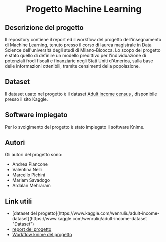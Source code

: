 ﻿<h1 align="center">
  <br>
 Progetto Machine Learning
  <br>
</h1>

## Descrizione del progetto

Il repository contiene il report ed il workflow del progetto dell'insegnamento di Machine Learning, tenuto presso il corso di laurea magistrale in Data Science dell'università degli studi di Milano-Bicocca.
Lo scopo del progetto è stato quello di definire un modello predittivo per l'individuazione di potenziali frodi fiscali e finanziarie negli Stati Uniti d'America, sulla base delle informazioni ottenibili, tramite censimenti della popolazione. 

## Dataset
Il dataset usato nel progetto è il dataset <a href="[https://www.kaggle.com/wenruliu/adult-income-dataset](https://www.kaggle.com/wenruliu/adult-income-dataset)"> Adult income census </a>, disponibile presso il sito Kaggle.

## Software impiegato
Per lo svolgimento del progetto è stato impiegato il software Knime.

## Autori
Gli autori del progetto sono:
<ul>
  <li>Andrea Piancone</li>
  <li>Valentina Nelli</li>
  <li>Marcello Pichini</li>
  <li>Mariam Savadogo</li>
  <li>Ardalan Mehraram</li>
</ul>

## Link utili
<ul>
<li> [dataset del progetto](https://www.kaggle.com/wenruliu/adult-income-dataset](https://www.kaggle.com/wenruliu/adult-income-dataset "Dataset")
<li> <a href="[https://github.com/AndreaPiancone/Progetto_machine_learning/blob/master/Report%20team%2026.pdf](https://github.com/AndreaPiancone/Progetto_machine_learning/blob/master/Report%20team%2026.pdf)"> report del progetto</a>
<li> <a href="[https://github.com/AndreaPiancone/Progetto_machine_learning/blob/master/Team26_Workflow.knwf](https://github.com/AndreaPiancone/Progetto_machine_learning/blob/master/Team26_Workflow.knwf)">Workflow knime del progetto
</ul>


